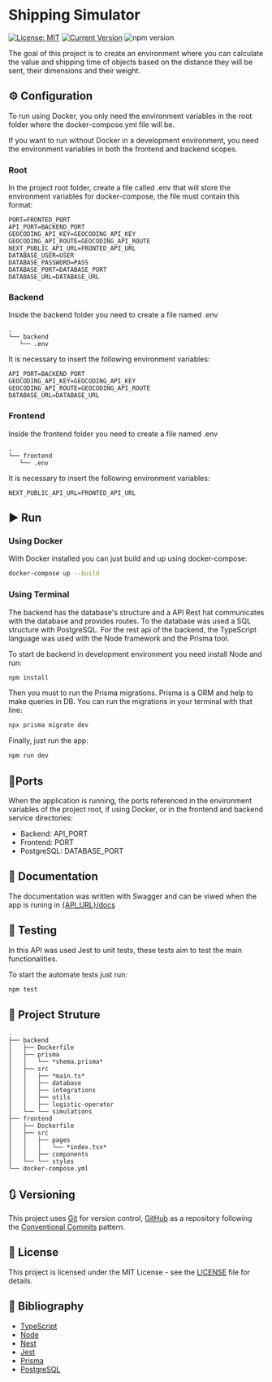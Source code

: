 # Shipping Simulator

[![License: MIT](https://img.shields.io/badge/License-MIT-yellow.svg)](https://opensource.org/licenses/MIT) [![Current Version](https://img.shields.io/badge/version-1.0.0-green.svg)](https://github.com/Beluomini/ShippingSimulator) ![npm version](https://img.shields.io/badge/npm-10.7.0-green) 


The goal of this project is to create an environment where you can calculate the value and shipping time of objects based on the distance they will be sent, their dimensions and their weight.

## ⚙️ Configuration

To run using Docker, you only need the environment variables in the root folder where the docker-compose.yml file will be.

If you want to run without Docker in a development environment, you need the environment variables in both the frontend and backend scopes.

### Root

In the project root folder, create a file called .env that will store the environment variables for docker-compose, the file must contain this format:

```dotenv
PORT=FRONTED_PORT
API_PORT=BACKEND_PORT
GEOCODING_API_KEY=GEOCODING_API_KEY
GEOCODING_API_ROUTE=GEOCODING_API_ROUTE
NEXT_PUBLIC_API_URL=FRONTED_API_URL
DATABASE_USER=USER
DATABASE_PASSWORD=PASS
DATABASE_PORT=DATABASE_PORT
DATABASE_URL=DATABASE_URL
```

### Backend

Inside the backend folder you need to create a file named .env

    .
    └── backend
       └── .env

It is necessary to insert the following environment variables:

```dotenv
API_PORT=BACKEND_PORT
GEOCODING_API_KEY=GEOCODING_API_KEY
GEOCODING_API_ROUTE=GEOCODING_API_ROUTE
DATABASE_URL=DATABASE_URL
```

### Frontend

Inside the frontend folder you need to create a file named .env

    .
    └── frontend
       └── .env

It is necessary to insert the following environment variables:

```dotenv
NEXT_PUBLIC_API_URL=FRONTED_API_URL
```

## ▶️ Run 

### Using Docker

With Docker installed you can just build and up using docker-compose:

```bash
docker-compose up --build
```

### Using Terminal

The backend has the database's structure and a API Rest hat communicates with the database and provides routes.
To the database was used a SQL structure with PostgreSQL. For the rest api of the backend, the TypeScript language was used with the Node framework and the Prisma tool.

To start de backend in development environment you need install Node and run:

```bash
npm install
```

Then you must to run the Prisma migrations. Prisma is a ORM and help to make queries in DB. You can run the migrations in your terminal with that line:

```bash
npx prisma migrate dev
```

Finally, just run the app:

```bash
npm run dev
```

## 🚪Ports

When the application is running, the ports referenced in the environment variables of the project root, if using Docker, or in the frontend and backend service directories:
- Backend: API_PORT
- Frontend: PORT
- PostgreSQL: DATABASE_PORT

## 🧾 Documentation

The documentation was written with Swagger and can be viwed when the app is runing in [{API_URL}/docs](http://localhost:5000/docs)

## 🧪 Testing

In this API was used Jest to unit tests, these tests aim to test the main functionalities.

To start the automate tests just run:

```bash
npm test
```

## 📂 Project Struture

    .
    ├── backend
    │   ├── Dockerfile
    │   ├── prisma
    │   │   └── *shema.prisma*
    │   ├── src
    │   │   ├── *main.ts*
    │   │   ├── database
    │   │   ├── integrations
    │   │   ├── utils
    │   │   ├── logistic-operator
    │   └── └── simulations
    ├── frontend
    │   ├── Dockerfile
    │   ├── src
    │   │   ├── pages
    │   │   │   └── *index.tsx*
    │   │   ├── components
    │   └── └── styles
    └── docker-compose.yml

## 🔃 Versioning

This project uses [Git](https://git-scm.com/) for version control, [GitHub](https://github.com/Beluomini/ShippingSimulator) as a repository following the [Conventional Commits](https://www.conventionalcommits.org/en/v1.0.0/ ) pattern.

## 📃 License

This project is licensed under the MIT License - see the [LICENSE](LICENSE) file for details.

## 📖 Bibliography

- [TypeScript](https://www.typescriptlang.org/)
- [Node](https://nodejs.org/en)
- [Nest](https://nestjs.com/)
- [Jest](https://jestjs.io/pt-BR/)
- [Prisma](https://www.prisma.io/)
- [PostgreSQL](https://www.postgresql.org/)
